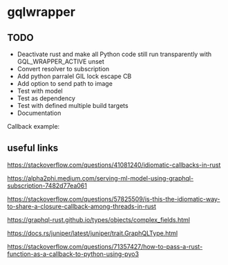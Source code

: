 # gqlwrapper

## TODO

* Deactivate rust and make all Python code still run transparently with GQL_WRAPPER_ACTIVE unset
* Convert resolver to subscription 
* Add python parralel GIL lock escape CB
* Add option to send path to image 
* Test with model
* Test as dependency
* Test with defined multiple build targets
* Documentation

Callback example:


## useful links

https://stackoverflow.com/questions/41081240/idiomatic-callbacks-in-rust

https://alpha2phi.medium.com/serving-ml-model-using-graphql-subscription-7482d77ea061

https://stackoverflow.com/questions/57825509/is-this-the-idiomatic-way-to-share-a-closure-callback-among-threads-in-rust

https://graphql-rust.github.io/types/objects/complex_fields.html

https://docs.rs/juniper/latest/juniper/trait.GraphQLType.html

https://stackoverflow.com/questions/71357427/how-to-pass-a-rust-function-as-a-callback-to-python-using-pyo3

